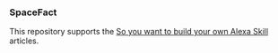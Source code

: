 ### SpaceFact

This repository supports the [So you want to build your own Alexa Skill](http://blog.simonfl3tcher.com/) articles.
